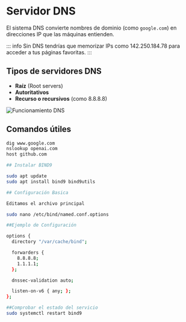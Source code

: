# Servidor DNS

El sistema DNS convierte nombres de dominio (como `google.com`) en direcciones IP que las máquinas entienden.

::: info
Sin DNS tendrías que memorizar IPs como 142.250.184.78 para acceder a tus páginas favoritas.
:::

## Tipos de servidores DNS

- **Raíz** (Root servers)
- **Autoritativos**
- **Recurso o recursivos** (como 8.8.8.8)

![Funcionamiento DNS](https://www.akamai.com/site/es/images/article/2023/how-dns-works.png)

## Comandos útiles

```bash
dig www.google.com
nslookup openai.com
host github.com

## Instalar BIND9

sudo apt update
sudo apt install bind9 bind9utils

## Configuración Basica

Editamos el archivo principal

sudo nano /etc/bind/named.conf.options

##Ejemplo de Configuración

options {
  directory "/var/cache/bind";

  forwarders {
    8.8.8.8;
    1.1.1.1;
  };

  dnssec-validation auto;

  listen-on-v6 { any; };
};

##Comprobar el estado del servicio
sudo systemctl restart bind9



